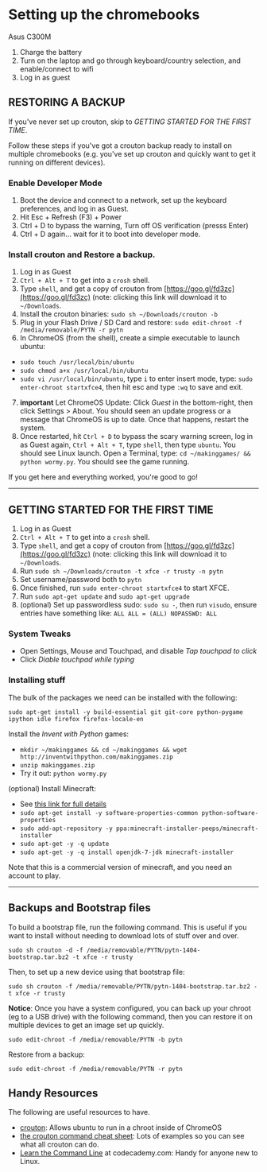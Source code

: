 # Setting up the chromebooks

Asus C300M

1. Charge the battery
2. Turn on the laptop and go through keyboard/country selection, and enable/connect to wifi
3. Log in as guest


## RESTORING A BACKUP

If you've never set up crouton, skip to _GETTING STARTED FOR THE FIRST TIME_.

Follow these steps if you've got a crouton backup ready to install on multiple
chromebooks (e.g. you've set up crouton and quickly want to get it running on
different devices).

### Enable Developer Mode

1. Boot the device and connect to a network, set up the keyboard preferences,
   and log in as Guest.
2. Hit Esc + Refresh (F3) + Power
3. Ctrl + D to bypass the warning, Turn off OS verification (presss Enter)
4. Ctrl + D again... wait for it to boot into developer mode.


### Install crouton and Restore a backup.

1. Log in as Guest
2. `Ctrl + Alt + T` to get into a `crosh` shell.
3. Type `shell`, and get a copy of crouton from [https://goo.gl/fd3zc](https://goo.gl/fd3zc) (note: clicking this link will download it to `~/Downloads`.
4. Install the crouton binaries:  `sudo sh ~/Downloads/crouton -b`
5. Plug in your Flash Drive / SD Card and restore: `sudo edit-chroot -f /media/removable/PYTN -r pytn`
6. In ChromeOS (from the shell), create a simple executable to launch ubuntu:
  - `sudo touch /usr/local/bin/ubuntu`
  - `sudo chmod a+x /usr/local/bin/ubuntu`
  - `sudo vi /usr/local/bin/ubuntu`, type `i` to enter insert mode, type: `sudo enter-chroot startxfce4`, then hit esc and type `:wq` to save and exit.
7. **important** Let ChromeOS Update: Click _Guest_ in the bottom-right, then click Settings > About. You should seen an update progress or a message that ChromeOS is up to date. Once that happens, restart the system.
8. Once restarted, hit `Ctrl + D` to bypass the scary warning screen, log in as Guest again, `Ctrl + Alt + T`, type `shell`, then type `ubuntu`. You should see Linux launch. Open a Terminal, type: `cd ~/makinggames/ && python wormy.py`. You should see the game running.

If you get here and everything worked, you're good to go!

---

## GETTING STARTED FOR THE FIRST TIME

1. Log in as Guest
2. `Ctrl + Alt + T` to get into a `crosh` shell.
3. Type `shell`, and get a copy of crouton from [https://goo.gl/fd3zc](https://goo.gl/fd3zc) (note: clicking this link will download it to `~/Downloads`.
4. Run `sudo sh ~/Downloads/crouton -t xfce -r trusty -n pytn`
5. Set username/password both to `pytn`
6. Once finished, run `sudo enter-chroot startxfce4` to start XFCE.
7. Run `sudo apt-get update` and `sudo apt-get upgrade`
8. (optional) Set up passwordless sudo: `sudo su -`, then run `visudo`, ensure
   entries have something like:  `ALL ALL = (ALL) NOPASSWD: ALL`

### System Tweaks

- Open Settings, Mouse and Touchpad, and disable _Tap touchpad to click_
- Click _Diable touchpad while typing_


### Installing stuff

The bulk of the packages we need can be installed with the following:

    sudo apt-get install -y build-essential git git-core python-pygame ipython idle firefox firefox-locale-en

Install the _Invent with Python_ games:

- `mkdir ~/makinggames && cd ~/makinggames && wget http://inventwithpython.com/makinggames.zip`
- `unzip makinggames.zip`
- Try it out: `python wormy.py`

(optional) Install Minecraft:

- See [this link for full details](https://goo.gl/r4ltBG)
- `sudo apt-get install -y software-properties-common python-software-properties`
- `sudo add-apt-repository -y ppa:minecraft-installer-peeps/minecraft-installer`
- `sudo apt-get -y -q update`
- `sudo apt-get -y -q install openjdk-7-jdk minecraft-installer`

Note that this is a commercial version of minecraft, and you need an account to play.

___

## Backups and Bootstrap files

To build a bootstrap file, run the following command. This is useful if you want
to install without needing to download lots of stuff over and over.

    sudo sh crouton -d -f /media/removable/PYTN/pytn-1404-bootstrap.tar.bz2 -t xfce -r trusty

Then, to set up a new device using that bootstrap file:

    sudo sh crouton -f /media/removable/PYTN/pytn-1404-bootstrap.tar.bz2 -t xfce -r trusty

**Notice**: Once you have a system configured, you can back up your chroot
(eg to a USB drive) with the following command, then you can restore it on
multiple devices to get an image set up quickly.

    sudo edit-chroot -f /media/removable/PYTN -b pytn

Restore from a backup:

    sudo edit-chroot -f /media/removable/PYTN -r pytn


## Handy Resources

The following are useful resources to have.

- [crouton](https://github.com/dnschneid/crouton): Allows ubuntu to run in a chroot inside of ChromeOS
- [the crouton command cheat sheet](https://github.com/dnschneid/crouton/wiki/Crouton-Command-Cheat-Sheet): Lots of examples so you can see what all crouton can do.
- [Learn the Command Line](https://www.codecademy.com/learn/learn-the-command-line) at codecademy.com: Handy for anyone new to Linux.
